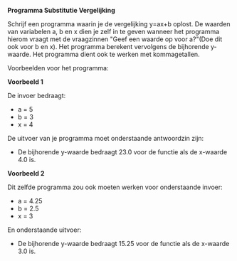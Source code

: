 
**Programma Substitutie Vergelijking**

Schrijf een programma waarin je de vergelijking y=ax+b oplost. De waarden van variabelen a, b en x dien je zelf in te geven wanneer het programma hierom vraagt met de vraagzinnen "Geef een waarde op voor a?"(Doe dit ook voor b en x). Het programma berekent vervolgens de bijhorende y-waarde. Het programma dient ook te werken met kommagetallen.

Voorbeelden voor het programma:

**Voorbeeld 1** 

De invoer bedraagt: 

* a = 5 
* b = 3 
* x = 4

De uitvoer van je programma moet onderstaande antwoordzin zijn: 

* De bijhorende y-waarde bedraagt 23.0 voor de functie als de x-waarde 4.0 is.

**Voorbeeld 2** 

Dit zelfde programma zou ook moeten werken voor onderstaande invoer: 

* a = 4.25 
* b = 2.5 
* x = 3

En onderstaande uitvoer: 

* De bijhorende y-waarde bedraagt 15.25 voor de functie als de x-waarde 3.0 is.
